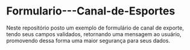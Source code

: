 # Formulario---Canal-de-Esportes
Neste repositório posto um exemplo de formulário de canal de exporte, tendo seus campos validados, retornando uma mensagem ao usuário, promovendo dessa forma uma maior segurança para seus dados.

